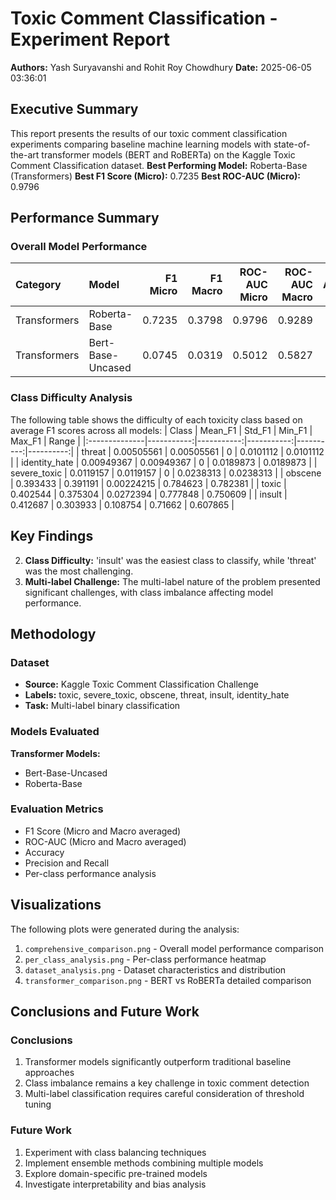 # Toxic Comment Classification - Experiment Report
**Authors:** Yash Suryavanshi and Rohit Roy Chowdhury
**Date:** 2025-06-05 03:36:01
## Executive Summary
This report presents the results of our toxic comment classification experiments comparing baseline machine learning models with state-of-the-art transformer models (BERT and RoBERTa) on the Kaggle Toxic Comment Classification dataset.
**Best Performing Model:** Roberta-Base (Transformers)
**Best F1 Score (Micro):** 0.7235
**Best ROC-AUC (Micro):** 0.9796
## Performance Summary
### Overall Model Performance
| Category     | Model             |   F1 Micro |   F1 Macro |   ROC-AUC Micro |   ROC-AUC Macro |   Accuracy |   Precision Macro |   Recall Macro |
|:-------------|:------------------|-----------:|-----------:|----------------:|----------------:|-----------:|------------------:|---------------:|
| Transformers | Roberta-Base      |     0.7235 |     0.3798 |          0.9796 |          0.9289 |     0.9132 |             0.368 |         0.3935 |
| Transformers | Bert-Base-Uncased |     0.0745 |     0.0319 |          0.5012 |          0.5827 |     0.2063 |             0.197 |         0.1971 |
### Class Difficulty Analysis
The following table shows the difficulty of each toxicity class based on average F1 scores across all models:
| Class         |    Mean_F1 |     Std_F1 |     Min_F1 |    Max_F1 |     Range |
|:--------------|-----------:|-----------:|-----------:|----------:|----------:|
| threat        | 0.00505561 | 0.00505561 | 0          | 0.0101112 | 0.0101112 |
| identity_hate | 0.00949367 | 0.00949367 | 0          | 0.0189873 | 0.0189873 |
| severe_toxic  | 0.0119157  | 0.0119157  | 0          | 0.0238313 | 0.0238313 |
| obscene       | 0.393433   | 0.391191   | 0.00224215 | 0.784623  | 0.782381  |
| toxic         | 0.402544   | 0.375304   | 0.0272394  | 0.777848  | 0.750609  |
| insult        | 0.412687   | 0.303933   | 0.108754   | 0.71662   | 0.607865  |
## Key Findings
2. **Class Difficulty:** 'insult' was the easiest class to classify, while 'threat' was the most challenging.
3. **Multi-label Challenge:** The multi-label nature of the problem presented significant challenges, with class imbalance affecting model performance.
## Methodology
### Dataset
- **Source:** Kaggle Toxic Comment Classification Challenge
- **Labels:** toxic, severe_toxic, obscene, threat, insult, identity_hate
- **Task:** Multi-label binary classification
### Models Evaluated
**Transformer Models:**
- Bert-Base-Uncased
- Roberta-Base
### Evaluation Metrics
- F1 Score (Micro and Macro averaged)
- ROC-AUC (Micro and Macro averaged)
- Accuracy
- Precision and Recall
- Per-class performance analysis
## Visualizations
The following plots were generated during the analysis:
1. `comprehensive_comparison.png` - Overall model performance comparison
2. `per_class_analysis.png` - Per-class performance heatmap
3. `dataset_analysis.png` - Dataset characteristics and distribution
4. `transformer_comparison.png` - BERT vs RoBERTa detailed comparison
## Conclusions and Future Work
### Conclusions
1. Transformer models significantly outperform traditional baseline approaches
2. Class imbalance remains a key challenge in toxic comment detection
3. Multi-label classification requires careful consideration of threshold tuning
### Future Work
1. Experiment with class balancing techniques
2. Implement ensemble methods combining multiple models
3. Explore domain-specific pre-trained models
4. Investigate interpretability and bias analysis
